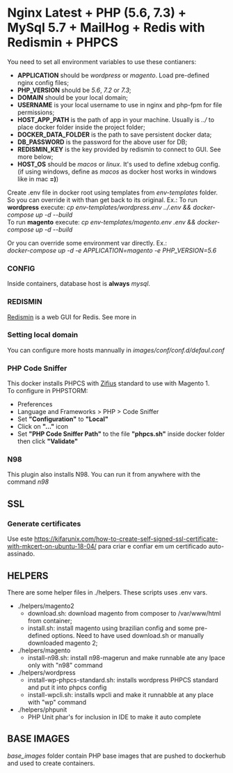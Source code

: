 # Nginx Latest + PHP (5.6, 7.3) + MySql 5.7 + MailHog + Redis with Redismin + PHPCS
You need to set all environment variables to use these contianers:  
- **APPLICATION** should be _wordpress_ or _magento_. Load pre-defined nginx config files;
- **PHP_VERSION** should be _5.6_, _7.2_ or _7.3_;
- **DOMAIN** should be your local domain;
- **USERNAME** is your local username to use in nginx and php-fpm for file permissions; 
- **HOST_APP_PATH** is the path of app in your machine. Usually is _../_ to place docker folder inside the project folder;
- **DOCKER_DATA_FOLDER** is the path to save persistent docker data;
- **DB_PASSWORD** is the password for the above user for DB;
- **REDISMIN_KEY** is the key provided by redismin to connect to GUI. See more below;
- **HOST_OS** should be _macos_ or _linux_. It's used to define xdebug config. (if using windows, define as _macos_ as docker host works in windows like in mac __=)__)

Create .env file in docker root using templates from _env-templates_ folder. So you can override it with than get back to its original. Ex.:
To run __wordpress__ execute: _cp env-templates/wordpress.env ../.env && docker-compose up -d --build_  
To run __magento__ execute: _cp env-templates/magento.env .env && docker-compose up -d --build_  

Or you can override some environment var directly. Ex.:  
_docker-compose up -d -e APPLICATION=magento -e PHP_VERSION=5.6_

### CONFIG
Inside containers, database host is **always** _mysql_.

### REDISMIN
[Redismin](https://www.redsmin.com/) is a web GUI for Redis. See more in 

### Setting local domain
You can configure more hosts mannually in _images/conf/conf.d/defaul.conf_

### PHP Code Sniffer
This docker installs PHPCS with [Zifius](https://github.com/Zifius/Magizendo) standard to use with Magento 1.  
To configure in PHPSTORM:
- Preferences
- Language and Frameworks > PHP > Code Sniffer
- Set __"Configuration"__ to __"Local"__
- Click on __"..."__ icon
- Set __"PHP Code Sniffer Path"__ to the file __"phpcs.sh"__ inside docker folder then click __"Validate"__

### N98
This plugin also installs N98. You can run it from anywhere with the command _n98_

## SSL
### Generate certificates
Use este https://kifarunix.com/how-to-create-self-signed-ssl-certificate-with-mkcert-on-ubuntu-18-04/ para criar e confiar em um certificado auto-assinado.

## HELPERS
There are some helper files in ./helpers. These scripts uses .env vars.
- ./helpers/magento2
  - download.sh: download magento from composer to /var/www/html from container;
  - install.sh: install magento using brazilian config and some pre-defined options. Need to have used download.sh or manually downloaded magento 2;
- ./helpers/magento
  - install-n98.sh: install n98-magerun and make runnable ate any lpace only with "n98" command
- ./helpers/wordpress
  - install-wp-phpcs-standard.sh: installs wordpress PHPCS standard and put it into phpcs config
  - install-wpcli.sh: installs wpcli and make it runnabble at any place with "wp" command
- ./helpers/phpunit
  - PHP Unit phar's for inclusion in IDE to make it auto complete
  
## BASE IMAGES
_base_images_ folder contain PHP base images that are pushed to dockerhub and used to create containers.